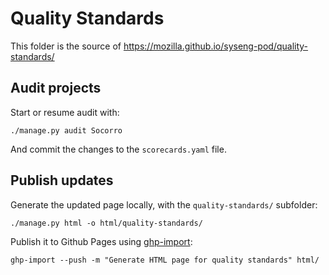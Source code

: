 # Quality Standards

This folder is the source of https://mozilla.github.io/syseng-pod/quality-standards/


## Audit projects

Start or resume audit with:

```
./manage.py audit Socorro
```

And commit the changes to the `scorecards.yaml` file. 


## Publish updates

Generate the updated page locally, with the `quality-standards/` subfolder:

```
./manage.py html -o html/quality-standards/
```

Publish it to Github Pages using [ghp-import](https://pypi.org/project/ghp-import/):

```
ghp-import --push -m "Generate HTML page for quality standards" html/
```
